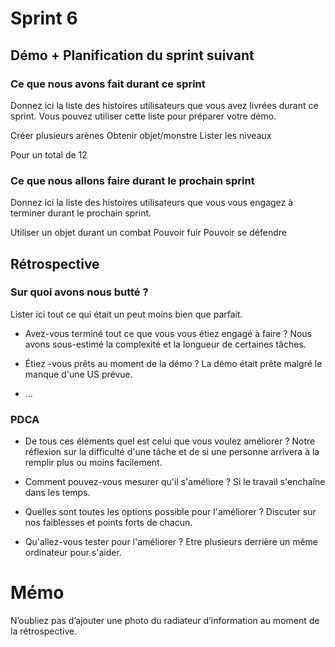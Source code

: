 # Sprint 6

## Démo + Planification du sprint suivant

### Ce que nous avons fait durant ce sprint
Donnez ici la liste des histoires utilisateurs que vous avez livrées durant ce sprint.
Vous pouvez utiliser cette liste pour préparer votre démo.

Créer plusieurs arènes
Obtenir objet/monstre
Lister les niveaux

Pour un total de 12

### Ce que nous allons faire durant le prochain sprint
Donnez ici la liste des histoires utilisateurs que vous vous engagez à terminer durant le prochain sprint.

Utiliser un objet durant un combat
Pouvoir fuir
Pouvoir se défendre

## Rétrospective

### Sur quoi avons nous butté ?
Lister ici tout ce qui était un peut moins bien que parfait.

* Avez-vous terminé tout ce que vous vous étiez engagé à faire ?
Nous avons sous-estimé la complexité et la longueur de certaines tâches.

* Étiez -vous prêts au moment de la démo ?
La démo était prête malgré le manque d'une US prévue.
* ...

### PDCA
* De tous ces éléments quel est celui que vous voulez améliorer ?
Notre réflexion sur la difficulté d'une tâche et de si une personne arrivera à la remplir plus ou moins facilement.

* Comment pouvez-vous mesurer qu'il s'améliore ?
Si le travail s'enchaîne dans les temps.

* Quelles sont toutes les options possible pour l'améliorer ?
Discuter sur nos faiblesses et points forts de chacun.

* Qu'allez-vous tester pour l'améliorer ?
Etre plusieurs derrière un même ordinateur pour s'aider.
# Mémo
N’oubliez pas d’ajouter une photo du radiateur d’information au moment de la rétrospective.
